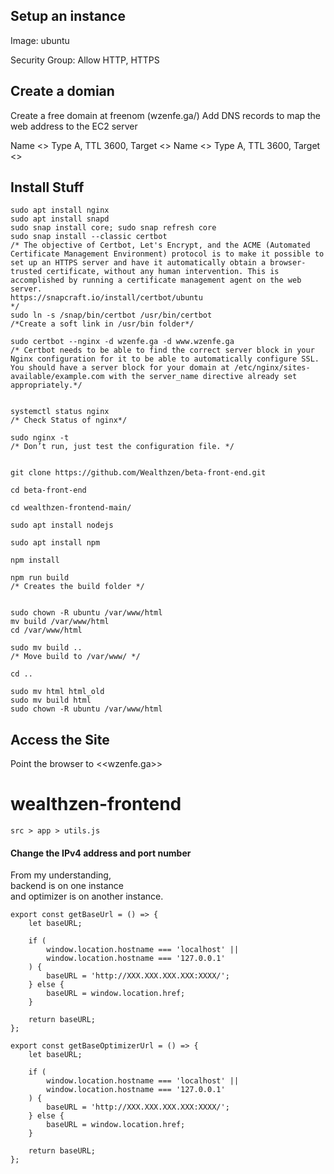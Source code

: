 ## Setup an instance

Image: ubuntu 

Security Group: Allow HTTP, HTTPS

## Create a domian 

Create a free domain at freenom (wzenfe.ga/)
Add DNS records to map the web address to the  EC2 server

Name <<blank>> Type A, TTL 3600, Target <<ec2 public ip>>
Name <<WWW>> Type A, TTL 3600, Target <<ec2 public ip>>


## Install Stuff

```
sudo apt install nginx
sudo apt install snapd
sudo snap install core; sudo snap refresh core
sudo snap install --classic certbot
/* The objective of Certbot, Let's Encrypt, and the ACME (Automated Certificate Management Environment) protocol is to make it possible to set up an HTTPS server and have it automatically obtain a browser-trusted certificate, without any human intervention. This is accomplished by running a certificate management agent on the web server.
https://snapcraft.io/install/certbot/ubuntu
*/ 
sudo ln -s /snap/bin/certbot /usr/bin/certbot
/*Create a soft link in /usr/bin folder*/

sudo certbot --nginx -d wzenfe.ga -d www.wzenfe.ga
/* Certbot needs to be able to find the correct server block in your Nginx configuration for it to be able to automatically configure SSL. You should have a server block for your domain at /etc/nginx/sites-available/example.com with the server_name directive already set appropriately.*/


systemctl status nginx
/* Check Status of nginx*/

sudo nginx -t
/* Don’t run, just test the configuration file. */


git clone https://github.com/Wealthzen/beta-front-end.git

cd beta-front-end

cd wealthzen-frontend-main/

sudo apt install nodejs

sudo apt install npm

npm install

npm run build
/* Creates the build folder */


sudo chown -R ubuntu /var/www/html
mv build /var/www/html
cd /var/www/html

sudo mv build ..
/* Move build to /var/www/ */

cd ..

sudo mv html html_old
sudo mv build html
sudo chown -R ubuntu /var/www/html
```

## Access the Site

Point the browser to <<wzenfe.ga>> 

# wealthzen-frontend

`src > app > utils.js`

#### Change the IPv4 address and port number 
From my understanding, <br>
backend is on one instance <br>
and optimizer is on another instance.

```
export const getBaseUrl = () => {
    let baseURL;

    if (
        window.location.hostname === 'localhost' ||
        window.location.hostname === '127.0.0.1'
    ) {
        baseURL = 'http://XXX.XXX.XXX.XXX:XXXX/';
    } else {
        baseURL = window.location.href;
    }

    return baseURL;
};

export const getBaseOptimizerUrl = () => {
    let baseURL;

    if (
        window.location.hostname === 'localhost' ||
        window.location.hostname === '127.0.0.1'
    ) {
        baseURL = 'http://XXX.XXX.XXX.XXX:XXXX/';
    } else {
        baseURL = window.location.href;
    }

    return baseURL;
};
```
